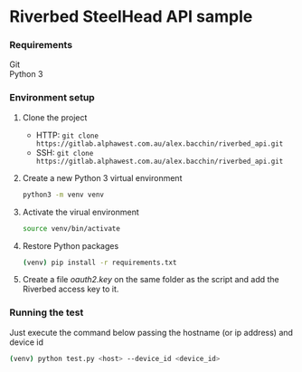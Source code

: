 # Riverbed  SteelHead API sample 

### Requirements

Git  
Python 3

### Environment setup

1. Clone the project  
   * HTTP: `git clone https://gitlab.alphawest.com.au/alex.bacchin/riverbed_api.git`  
   * SSH: `git clone https://gitlab.alphawest.com.au/alex.bacchin/riverbed_api.git`  

2. Create a new Python 3 virtual environment
    ```bash
    python3 -m venv venv
    ```
3. Activate the virual environment
    ```bash
    source venv/bin/activate
    ```
4. Restore Python packages
    ```bash
    (venv) pip install -r requirements.txt 
    ```
5. Create a file *oauth2.key* on the same folder as the script and add the Riverbed access key to it.    
    

### Running the test

Just execute the command below passing the hostname (or ip address) and device id
```bash
(venv) python test.py <host> --device_id <device_id>
```

